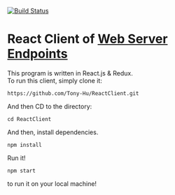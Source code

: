 [![Build Status](https://travis-ci.org/Tony-Hu/ReactClient.svg?branch=master)](https://travis-ci.org/Tony-Hu/ReactClient)
# React Client of [Web Server Endpoints](https://github.com/Tony-Hu/WebServerEndpoints)
This program is written in React.js & Redux.<br>
To run this client, simply clone it:<br>
```
https://github.com/Tony-Hu/ReactClient.git
```
And then CD to the directory:<br>
```
cd ReactClient
```
And then, install dependencies.
```
npm install
```
Run it!
```
npm start
```
to run it on your local machine!
